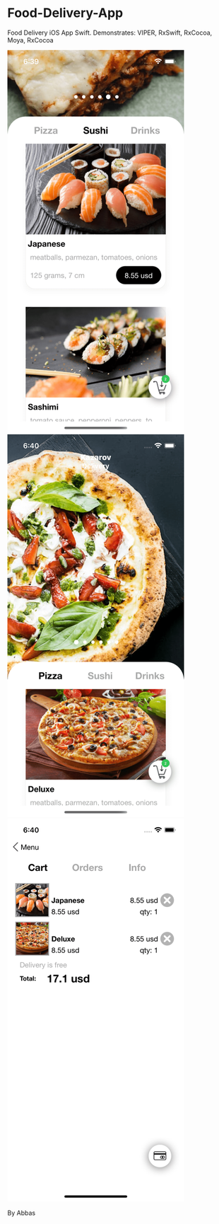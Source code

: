 # Food-Delivery-App
Food Delivery iOS App Swift. Demonstrates: VIPER, RxSwift, RxCocoa, Moya, RxCocoa

![Screenshot](images/scr01.png) ![Screenshot](images/scr02.png) ![Screenshot](images/scr03.png)

By Abbas
